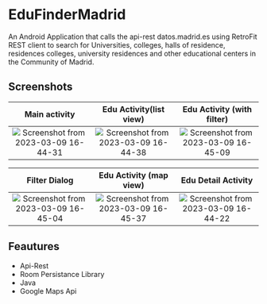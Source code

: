 # EduFinderMadrid
An Android Application that calls the api-rest datos.madrid.es using RetroFit REST client to search for Universities, colleges, halls of residence, residences colleges, university residences and other educational centers in the Community of Madrid.

## Screenshots

Main activity | Edu Activity(list view) | Edu Activity (with filter) 
:-:|:-:|:-:
![Screenshot from 2023-03-09 16-44-31](https://user-images.githubusercontent.com/94985283/224077185-b2215db1-a63a-4816-a3ee-cf3c47ccabc8.png) | ![Screenshot from 2023-03-09 16-44-38](https://user-images.githubusercontent.com/94985283/224077327-8e627590-aba3-4afb-b606-fddd514d23de.png) | ![Screenshot from 2023-03-09 16-45-09](https://user-images.githubusercontent.com/94985283/224077492-381ed1c3-8710-4ad4-a101-ca0b045d9dc4.png)

Filter Dialog | Edu Activity (map view) | Edu Detail Activity
:-:|:-:|:-:
![Screenshot from 2023-03-09 16-45-04](https://user-images.githubusercontent.com/94985283/224077645-af71fd3f-85ac-4b39-89a2-5985aaaaa15c.png) | ![Screenshot from 2023-03-09 16-45-37](https://user-images.githubusercontent.com/94985283/224077698-f016d161-f441-481f-9f88-0103ecb42458.png) | ![Screenshot from 2023-03-09 16-44-22](https://user-images.githubusercontent.com/94985283/224077902-e72e5221-efcf-448c-b6c0-3829d5688754.png)

## Feautures
- Api-Rest
- Room Persistance Library
- Java
- Google Maps Api


